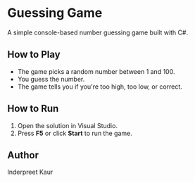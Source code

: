# Guessing Game

A simple console-based number guessing game built with C#.

## How to Play

- The game picks a random number between 1 and 100.
- You guess the number.
- The game tells you if you're too high, too low, or correct.

## How to Run

1. Open the solution in Visual Studio.
2. Press **F5** or click **Start** to run the game.

## Author

Inderpreet Kaur
